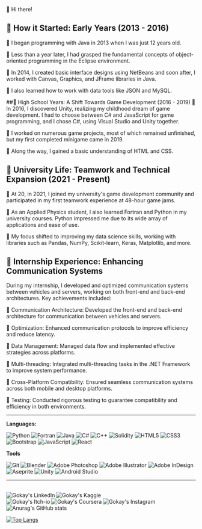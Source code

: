 👋 Hi there!

## 👶 How it Started: Early Years (2013 - 2016)

🔸 I began programming with Java in 2013 when I was just 12 years old.

🔸 Less than a year later, I had grasped the fundamental concepts of object-oriented programming in the Eclipse environment.

🔸 In 2014, I created basic interface designs using NetBeans and soon after, I worked with Canvas, Graphics, and JFrame libraries in Java.

🔸 I also learned how to work with data tools like JSON and MySQL.

##🧑 High School Years: A Shift Towards Game Development (2016 - 2019)
🔸 In 2016, I discovered Unity, realizing my childhood dream of game development. I had to choose between C# and JavaScript for game programming, and I chose C#, using Visual Studio and Unity together.

🔸 I worked on numerous game projects, most of which remained unfinished, but my first completed minigame came in 2019.

🔸 Along the way, I gained a basic understanding of HTML and CSS.

## 🧔 University Life: Teamwork and Technical Expansion (2021 - Present)
🔸 At 20, in 2021, I joined my university's game development community and participated in my first teamwork experience at 48-hour game jams.

🔸 As an Applied Physics student, I also learned Fortran and Python in my university courses. Python impressed me due to its wide array of applications and ease of use.

🔸 My focus shifted to improving my data science skills, working with libraries such as Pandas, NumPy, Scikit-learn, Keras, Matplotlib, and more.

## 💼 Internship Experience: Enhancing Communication Systems
During my internship, I developed and optimized communication systems between vehicles and servers, working on both front-end and back-end architectures. Key achievements included:

🔸 Communication Architecture: Developed the front-end and back-end architecture for communication between vehicles and servers.

🔸 Optimization: Enhanced communication protocols to improve efficiency and reduce latency.

🔸 Data Management: Managed data flow and implemented effective strategies across platforms.

🔸 Multi-threading: Integrated multi-threading tasks in the .NET Framework to improve system performance.

🔸 Cross-Platform Compatibility: Ensured seamless communication systems across both mobile and desktop platforms.

🔸 Testing: Conducted rigorous testing to guarantee compatibility and efficiency in both environments.

---

**Languages:**


![Python](https://img.shields.io/badge/python-3670A0?style=for-the-badge&logo=python&logoColor=ffdd54)
![Fortran](https://img.shields.io/badge/Fortran-%23734F96.svg?style=for-the-badge&logo=fortran&logoColor=white)
![Java](https://img.shields.io/badge/java-%23ED8B00.svg?style=for-the-badge&logo=java&logoColor=white)
![C#](https://img.shields.io/badge/c%23-%23239120.svg?style=for-the-badge&logo=c-sharp&logoColor=white)
![C++](https://img.shields.io/badge/c++-%2300599C.svg?style=for-the-badge&logo=c%2B%2B&logoColor=white)
![Solidity](https://img.shields.io/badge/Solidity-%23363636.svg?style=for-the-badge&logo=solidity&logoColor=white)
![HTML5](https://img.shields.io/badge/html5-%23E34F26.svg?style=for-the-badge&logo=html5&logoColor=white)
![CSS3](https://img.shields.io/badge/css3-%231572B6.svg?style=for-the-badge&logo=css3&logoColor=white)
![Bootstrap](https://img.shields.io/badge/bootstrap-%23563D7C.svg?style=for-the-badge&logo=bootstrap&logoColor=white)
![JavaScript](https://img.shields.io/badge/javascript-%23323330.svg?style=for-the-badge&logo=javascript&logoColor=%23F7DF1E)
![React](https://img.shields.io/badge/react-%2320232a.svg?style=for-the-badge&logo=react&logoColor=%2361DAFB)


**Tools**


![Git](https://img.shields.io/badge/git-%23F05033.svg?style=for-the-badge&logo=git&logoColor=white)
![Blender](https://img.shields.io/badge/blender-%23F5792A.svg?style=for-the-badge&logo=blender&logoColor=white)
![Adobe Photoshop](https://img.shields.io/badge/adobe%20photoshop-%2331A8FF.svg?style=for-the-badge&logo=adobe%20photoshop&logoColor=white)
![Adobe Illustrator](https://img.shields.io/badge/adobe%20illustrator-%23FF9A00.svg?style=for-the-badge&logo=adobe%20illustrator&logoColor=white)
![Adobe InDesign](https://img.shields.io/badge/Adobe%20InDesign-49021F?style=for-the-badge&logo=adobeindesign&logoColor=white)
![Aseprite](https://img.shields.io/badge/Aseprite-FFFFFF?style=for-the-badge&logo=Aseprite&logoColor=#7D929E)
![Unity](https://img.shields.io/badge/unity-%23000000.svg?style=for-the-badge&logo=unity&logoColor=white)
![Android Studio](https://img.shields.io/badge/Android%20Studio-3DDC84.svg?style=for-the-badge&logo=android-studio&logoColor=white)


---

&nbsp;&nbsp;&nbsp;
<a href="https://www.linkedin.com/in/g%C3%B6kay-ak%C3%A7ay-647522188/?locale=en_US">						
	<img align="left" alt="Gokay's LinkedIn" width="auto" src="https://img.shields.io/badge/linkedin-%230077B5.svg?style=for-the-badge&logo=linkedin&logoColor=white" />
</a>
<a href="https://www.kaggle.com/gokayakcay">
<img align="left" alt="Gokay's Kaggle" width="auto" src="https://img.shields.io/badge/Kaggle-035a7d?style=for-the-badge&logo=kaggle&logoColor=white" />
<a href="https://www.coursera.org/user/27c2c2c28e97b530b5dfa746933dbb74">	
<a href="https://thorin1904.itch.io/">
 <img align="left" alt="Gokay's Itch-io" width="auto" src="https://camo.githubusercontent.com/9fd682145e4f0d5b90aac147ca8f96a32465f0b739c99f07c43fb47a63e59cf2/68747470733a2f2f696d672e736869656c64732e696f2f7374617469632f76313f7374796c653d666f722d7468652d6261646765266d6573736167653d497463682e696f26636f6c6f723d464135433543266c6f676f3d497463682e696f266c6f676f436f6c6f723d464646464646266c6162656c3d"/>
</a>
<img align="left" alt="Gokay's Coursera" width="auto" src="https://img.shields.io/badge/Coursera-%230056D2.svg?style=for-the-badge&logo=Coursera&logoColor=white" />
</a>
<a href="https://www.instagram.com/gokay__akcay/">
  <img align="left" alt="Gokay's Instagram" width="auto" src="https://img.shields.io/badge/Instagram-%23E4405F.svg?style=for-the-badge&logo=Instagram&logoColor=white"/>
</a>



![Anurag's GitHub stats](https://github-readme-stats.vercel.app/api?username=Gokay1904&show_icons=true&theme=buefy)

[![Top Langs](https://github-readme-stats.vercel.app/api/top-langs/?username=Gokay1904&layout=compact)](https://github.com/anuraghazra/github-readme-stats)


